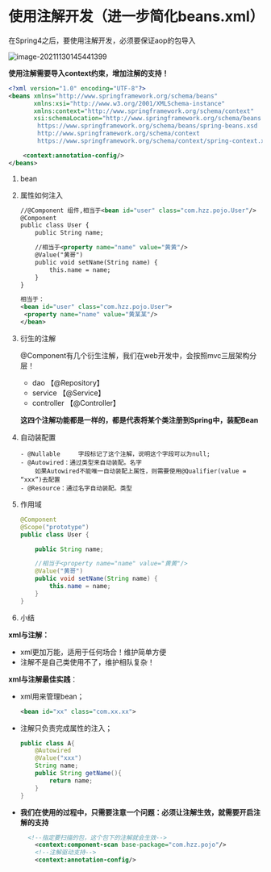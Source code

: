 # 使用注解开发（进一步简化beans.xml）

在Spring4之后，要使用注解开发，必须要保证aop的包导入

![image-20211130145441399](C:\Users\Bosco\Desktop\GitHub\blog\spring\img\image-20211130145441399.png)

**使用注解需要导入context约束，增加注解的支持！**

```xml
<?xml version="1.0" encoding="UTF-8"?>
<beans xmlns="http://www.springframework.org/schema/beans"
       xmlns:xsi="http://www.w3.org/2001/XMLSchema-instance"
       xmlns:context="http://www.springframework.org/schema/context"
       xsi:schemaLocation="http://www.springframework.org/schema/beans
        https://www.springframework.org/schema/beans/spring-beans.xsd
        http://www.springframework.org/schema/context
        https://www.springframework.org/schema/context/spring-context.xsd">

    <context:annotation-config/>
</beans>
```



1. bean

2. 属性如何注入

   ```xml
   //@Component 组件,相当于<bean id="user" class="com.hzz.pojo.User"/>
   @Component
   public class User {
       public String name;
   
       //相当于<property name="name" value="黄黄"/>
       @Value("黄哥")
       public void setName(String name) {
           this.name = name;
       }
   }
   
   相当于：
   <bean id="user" class="com.hzz.pojo.User">
   	<property name="name" value="黄某某"/>
   </bean>
   ```

   

3. 衍生的注解

   @Component有几个衍生注解，我们在web开发中，会按照mvc三层架构分层！

   - dao 【@Repository】
   - service 【@Service】 
   - controller 【@Controller】

   **这四个注解功能都是一样的，都是代表将某个类注册到Spring中，装配Bean**

4. 自动装配置

   ```
   - @Nullable     字段标记了这个注解，说明这个字段可以为null;
   - @Autowired：通过类型来自动装配。名字
       如果Autowired不能唯一自动装配上属性，则需要使用@Qualifier(value = “xxx”)去配置
   - @Resource：通过名字自动装配。类型
   ```

5. 作用域

   ```java
   @Component
   @Scope("prototype")
   public class User {
   
       public String name;
   
       //相当于<property name="name" value="黄黄"/>
       @Value("黄哥")
       public void setName(String name) {
           this.name = name;
       }
   }
   ```

   

6. 小结

**xml与注解：**

- xml更加万能，适用于任何场合！维护简单方便
- 注解不是自己类使用不了，维护相队复杂！

**xml与注解最佳实践**：

- xml用来管理bean； 

  ```xml
  <bean id="xx" class="com.xx.xx">
  ```

- 注解只负责完成属性的注入；

  ```java
  public class A{
      @Autowired
      @Value("xxx")
      String name;
      public String getName(){
          return name;
      }
  }
  ```

- **我们在使用的过程中，只需要注意一个问题：必须让注解生效，就需要开启注解的支持**

  ```xml
    <!--指定要扫描的包，这个包下的注解就会生效-->
      <context:component-scan base-package="com.hzz.pojo"/>
      <!--注解驱动支持-->
      <context:annotation-config/>
  ```

